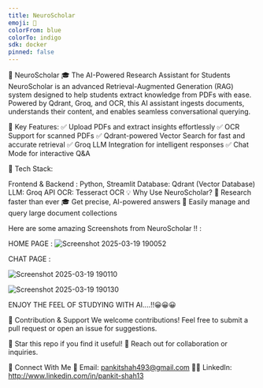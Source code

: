 ```yaml
---
title: NeuroScholar
emoji: 🧠
colorFrom: blue
colorTo: indigo
sdk: docker
pinned: false
---
```



🧠 NeuroScholar 🎓
The AI-Powered Research Assistant for Students
NeuroScholar is an advanced Retrieval-Augmented Generation (RAG) system designed to help students extract knowledge from PDFs with ease. Powered by Qdrant, Groq, and OCR, this AI assistant ingests documents, understands their content, and enables seamless conversational querying.

🚀 Key Features:
✅ Upload PDFs and extract insights effortlessly
✅ OCR Support for scanned PDFs
✅ Qdrant-powered Vector Search for fast and accurate retrieval
✅ Groq LLM Integration for intelligent responses
✅ Chat Mode for interactive Q&A

🔧 Tech Stack:

Frontend & Backend : Python, Streamlit
Database: Qdrant (Vector Database)
LLM: Groq API
OCR: Tesseract OCR
💡 Why Use NeuroScholar?
📖 Research faster than ever
🎓 Get precise, AI-powered answers
📂 Easily manage and query large document collections

Here are some amazing Screenshots from NeuroScholar !! :


HOME PAGE : 
![Screenshot 2025-03-19 190052](https://github.com/user-attachments/assets/d3e751a3-613f-4cc9-a517-274d26b8b1bd)


CHAT PAGE : 

![Screenshot 2025-03-19 190110](https://github.com/user-attachments/assets/8aeb573b-4567-4154-8678-5e520d49d8cf)


![Screenshot 2025-03-19 190130](https://github.com/user-attachments/assets/72082d44-d0c0-4391-a45c-ce63ed41b674)



ENJOY THE FEEL OF STUDYING WITH AI....!!😀😀😀 



📌 Contribution & Support
We welcome contributions! Feel free to submit a pull request or open an issue for suggestions.

🌟 Star this repo if you find it useful!
💬 Reach out for collaboration or inquiries.


🔗 Connect With Me
📧 Email: pankitshah493@gmail.com 
👨‍💻 LinkedIn: http://www.linkedin.com/in/pankit-shah13
